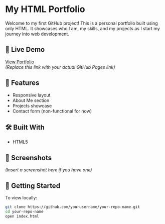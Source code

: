 
# My HTML Portfolio

Welcome to my first GitHub project! This is a personal portfolio built using only HTML. It showcases who I am, my skills, and my projects as I start my journey into web development.

## 🔗 Live Demo

[View Portfolio](https://yourusername.github.io/your-repo-name/)  
*(Replace this link with your actual GitHub Pages link)*

## 📁 Features

- Responsive layout
- About Me section
- Projects showcase
- Contact form (non-functional for now)

## 🛠️ Built With

- HTML5

## 📸 Screenshots

*(Insert a screenshot here if you have one)*

## 🚀 Getting Started

To view locally:

```bash
git clone https://github.com/yourusername/your-repo-name.git
cd your-repo-name
open index.html
